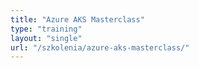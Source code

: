 ```yaml
---
title: "Azure AKS Masterclass"
type: "training"
layout: "single"
url: "/szkolenia/azure-aks-masterclass/"
---
```

